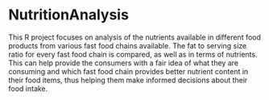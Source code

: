 # NutritionAnalysis
This R project focuses on analysis of the nutrients available in different food products from various fast food chains available. The fat to serving size ratio for every fast food chain is compared, as well as in terms of nutrients. This can help provide the consumers with a fair idea of what they are consuming and which fast food chain provides better nutrient content in their food items, thus helping them make informed decisions about their food intake. 
